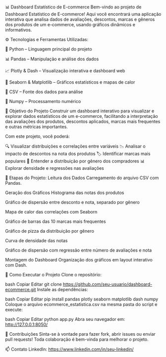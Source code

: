 📊 Dashboard Estatístico de E-commerce
Bem-vindo ao projeto de Dashboard Estatístico de E-commerce!
Aqui você encontrará uma aplicação interativa que analisa dados de avaliações, descontos, marcas e gêneros dos produtos de um e-commerce, usando gráficos dinâmicos e informativos.

⚙️ Tecnologias e Ferramentas Utilizadas:

🐍 Python – Linguagem principal do projeto

📊 Pandas – Manipulação e análise dos dados

📈 Plotly & Dash – Visualização interativa e dashboard web

🎨 Seaborn & Matplotlib – Gráficos estatísticos e mapas de calor

💾 CSV – Fonte dos dados para análise

🔢 Numpy – Processamento numérico


🎯 Objetivo do Projeto
Construir um dashboard interativo para visualizar e explorar dados estatísticos de um e-commerce, facilitando a interpretação das avaliações dos produtos, descontos aplicados, marcas mais frequentes e outras métricas importantes.

Com este projeto, você poderá:

🔍 Visualizar distribuições e correlações entre variáveis
📉 Analisar o impacto de descontos na nota dos produtos
🏷️ Identificar marcas mais populares
👥 Entender a distribuição por gênero dos compradores
📊 Explorar densidade e regressões nas avaliações

🧠 Etapas do Projeto:
Leitura dos Dados
Carregamento do arquivo CSV com Pandas.

Geração dos Gráficos
Histograma das notas dos produtos

Gráfico de dispersão entre desconto e nota, separado por gênero

Mapa de calor das correlações com Seaborn

Gráfico de barras das 10 marcas mais frequentes

Gráfico de pizza da distribuição por gênero

Curva de densidade das notas

Gráfico de dispersão com regressão entre número de avaliações e nota

Montagem do Dashboard
Organização dos gráficos em layout interativo com Dash.

🚀 Como Executar o Projeto
Clone o repositório:

bash
Copiar
Editar
git clone https://github.com/seu-usuario/dashboard-ecommerce.git
Instale as dependências:

bash
Copiar
Editar
pip install pandas plotly seaborn matplotlib dash numpy
Coloque o arquivo ecommerce_estatistica.csv na mesma pasta do script e execute:

bash
Copiar
Editar
python app.py
Abra seu navegador em: http://127.0.0.1:8050/

🤝 Contribuições
Sinta-se à vontade para fazer fork, abrir issues ou enviar pull requests! Toda colaboração é bem-vinda para melhorar o projeto.

📫 Contato
LinkedIn: https://www.linkedin.com/in/seu-linkedin/
